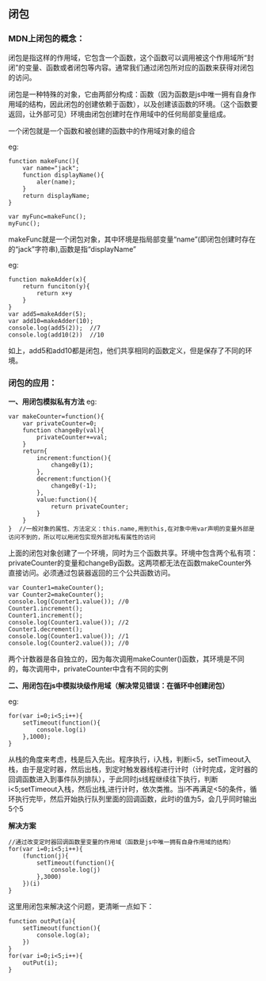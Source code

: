 ## 闭包 ##
### MDN上闭包的概念： ###
闭包是指这样的作用域，它包含一个函数，这个函数可以调用被这个作用域所“封闭”的变量、函数或者闭包等内容。通常我们通过闭包所对应的函数来获得对闭包的访问。  

闭包是一种特殊的对象，它由两部分构成：函数（因为函数是js中唯一拥有自身作用域的结构，因此闭包的创建依赖于函数），以及创建该函数的环境。（这个函数要返回，让外部可见）环境由闭包创建时在作用域中的任何局部变量组成。

一个闭包就是一个函数和被创建的函数中的作用域对象的组合

eg:  

	function makeFunc(){
		var name="jack";
		function displayName(){
			aler(name);
		}
		return displayName;
	}
	
	var myFunc=makeFunc();
	myFunc();  
makeFunc就是一个闭包对象，其中环境是指局部变量“name”(即闭包创建时存在的“jack”字符串),函数是指“displayName”  

eg:

    function makeAdder(x){
		return funciton(y){
			return x+y
		}
	}
	var add5=makeAdder(5);
	var add10=makeAdder(10);
	console.log(add5(2));  //7
	console.log(add10(2))  //10
如上，add5和add10都是闭包，他们共享相同的函数定义，但是保存了不同的环境。 
 
### 闭包的应用： ###

**一、用闭包模拟私有方法**
eg:

    var makeCounter=function(){
		var privateCounter=0;
		function changeBy(val){
			privateCounter+=val;
		}
		return{
			increment:function(){
				changeBy(1);
			},
			decrement:function(){
				changeBy(-1);
			},
			value:function(){
				return privateCounter;
			}
		}
	}  //一般对象的属性、方法定义：this.name,用到this,在对象中用var声明的变量外部是访问不到的，所以可以用闭包实现外部对私有属性的访问

上面的闭包对象创建了一个环境，同时为三个函数共享。环境中包含两个私有项：privateCounter的变量和changeBy函数。这两项都无法在函数makeCounter外直接访问。必须通过包装器返回的三个公共函数访问。

	var Counter1=makeCounter();
	var Counter2=makeCounter();
	console.log(Counter1.value()); //0
	Counter1.increment();
	Counter1.increment();
	console.log(Counter1.value()); //2
	Counter1.decrement();
	console.log(Counter1.value()); //1
	console.log(Counter2.value()); //0

两个计数器是各自独立的，因为每次调用makeCounter()函数，其环境是不同的，每次调用中，privateCounter中含有不同的实例  

**二、用闭包在js中模拟块级作用域（解决常见错误：在循环中创建闭包）**

eg:

    for(var i=0;i<5;i++){
		setTimeout(function(){
			console.log(i)
		},1000);
	}
从栈的角度来考虑，栈是后入先出。程序执行，i入栈，判断i<5，setTimeout入栈，由于是定时器，然后出栈，到定时触发器线程进行计时（计时完成，定时器的回调函数进入到事件队列排队），于此同时js线程继续往下执行，判断i<5;setTimeout入栈，然后出栈,进行计时，依次类推。当i不再满足<5的条件，循环执行完毕，然后开始执行队列里面的回调函数，此时i的值为5，会几乎同时输出5个5

**解决方案**  

	//通过改变定时器回调函数里变量的作用域（函数是js中唯一拥有自身作用域的结构）
	for(var i=0;i<5;i++){
		(function(j){
			setTimeout(function(){
				console.log(j)	
			},3000)
		})(i)
	}
这里用闭包来解决这个问题，更清晰一点如下：

	function outPut(a){
		setTimeout(function(){
			console.log(a);
		})
	}
	for(var i=0;i<5;i++){
		outPut(i);
	}
